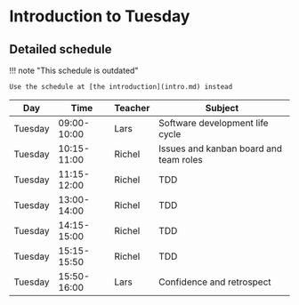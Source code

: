 # Introduction to Tuesday

## Detailed schedule

!!! note "This schedule is outdated"

    Use the schedule at [the introduction](intro.md) instead

Day      |Time       |Teacher|Subject
---------|-----------|-------|-----------------------------------------------------------
Tuesday  |09:00-10:00|Lars   |Software development life cycle
Tuesday  |10:15-11:00|Richel   |Issues and kanban board and team roles
Tuesday  |11:15-12:00|Richel   |TDD
Tuesday  |13:00-14:00|Richel |TDD
Tuesday  |14:15-15:00|Richel |TDD
Tuesday  |15:15-15:50|Richel |TDD
Tuesday  |15:50-16:00|Lars |Confidence and retrospect

